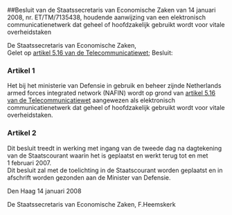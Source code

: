 <meta http-equiv='Content-Type' content='text/html; charset=utf-8' />

##Besluit van de Staatssecretaris van Economische Zaken van 14 januari 2008, nr. ET/TM/7135438, houdende aanwijzing van een elektronisch communicatienetwerk dat geheel of hoofdzakelijk gebruikt wordt voor vitale overheidstaken

De Staatssecretaris van Economische Zaken,  
Gelet op [artikel 5.16 van de Telecommunicatiewet](../../../../../../../../../wet/telecommunicatiewet/BWBR0009950/README.md);
Besluit:    

### Artikel  1  

Het bij het ministerie van Defensie in gebruik en beheer zijnde Netherlands armed forces integrated network (NAFIN) wordt op grond van [artikel 5.16 van de Telecommunicatiewet](../../../../../../../../../wet/telecommunicatiewet/BWBR0009950/README.md) aangewezen als elektronisch communicatienetwerk dat geheel of hoofdzakelijk gebruikt wordt voor vitale overheidstaken.  

### Artikel  2  

Dit besluit treedt in werking met ingang van de tweede dag na dagtekening van de Staatscourant waarin het is geplaatst en werkt terug tot en met 1 februari 2007.  
Dit besluit zal met de toelichting in de Staatscourant worden geplaatst en in afschrift worden gezonden aan de Minister van Defensie.   

Den Haag 
14 januari 2008   

De 
Staatssecretaris van Economische Zaken, 
F.Heemskerk   
